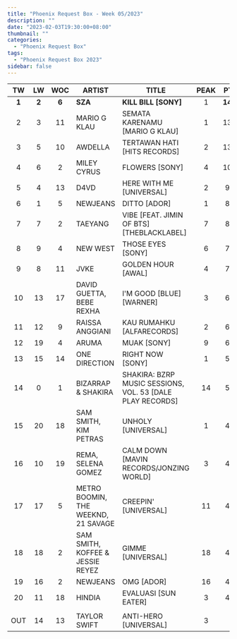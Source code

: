 ```yaml
---
title: "Phoenix Request Box - Week 05/2023"
description: ""
date: "2023-02-03T19:30:00+08:00"
thumbnail: ""
categories:
  - "Phoenix Request Box"
tags:
  - "Phoenix Request Box 2023"
sidebar: false
---
```

<!--more-->
|TW|LW|WOC|ARTIST|TITLE|PEAK|PTW|PLW|MOVE|TLW|TOTAL|
|:----:|:----:|:----:|----|----|:----:|:----:|:----:|:----:|:----:|:----:|
|**1**|**2**|**6**|**SZA**|**KILL BILL [SONY]**|1|**1490**|1270|220|5570|7060|
|2|3|11|MARIO G KLAU|SEMATA KARENAMU [MARIO G KLAU]|1|1363|1265|98|10000|11363|
|3|5|10|AWDELLA|TERTAWAN HATI [HITS RECORDS]|2|1348|1087|261|6802|8150|
|4|6|2|MILEY CYRUS|FLOWERS [SONY]|4|1050|1050|0|1050|2100|
|5|4|13|D4VD|HERE WITH ME [UNIVERSAL]|2|909|1228|-319|6672|7581|
|6|1|5|NEWJEANS|DITTO [ADOR]|1|845|1506|-661|5505|6350|
|7|7|2|TAEYANG|VIBE [FEAT. JIMIN OF BTS] [THEBLACKLABEL]|7|840|940|-100|940|1780|
|8|9|4|NEW WEST|THOSE EYES [SONY]|6|741|779|-38|2181|2922|
|9|8|11|JVKE|GOLDEN HOUR [AWAL]|4|732|894|-162|6213|6945|
|10|13|17|DAVID GUETTA, BEBE REXHA|I'M GOOD [BLUE] [WARNER]|3|664|584|80|4450|5114|
|11|12|9|RAISSA ANGGIANI|KAU RUMAHKU [ALFARECORDS]|2|627|629|-2|8044|8671|
|12|19|4|ARUMA|MUAK [SONY]|9|606|478|128|1826|2432|
|13|15|14|ONE DIRECTION|RIGHT NOW [SONY]|1|597|557|40|7715|8312|
|14|0|1|BIZARRAP & SHAKIRA|SHAKIRA: BZRP MUSIC SESSIONS, VOL. 53 [DALE PLAY RECORDS]|14|529|0|529|0|529|
|15|20|18|SAM SMITH, KIM PETRAS|UNHOLY [UNIVERSAL]|1|486|466|20|4787|5273|
|16|10|19|REMA, SELENA GOMEZ|CALM DOWN [MAVIN RECORDS/JONZING WORLD]|3|480|760|-280|5291|5771|
|17|17|5|METRO BOOMIN, THE WEEKND, 21 SAVAGE|CREEPIN' [UNIVERSAL]|11|467|527|-60|1965|2432|
|18|18|2|SAM SMITH, KOFFEE & JESSIE REYEZ|GIMME [UNIVERSAL]|18|440|480|-40|480|920|
|19|16|2|NEWJEANS|OMG [ADOR]|16|415|541|-126|541|956|
|20|11|18|HINDIA|EVALUASI [SUN EATER]|3|402|742|-340|5692|6094|
| | | | | | | | | | | |
|OUT|14|13|TAYLOR SWIFT|ANTI-HERO [UNIVERSAL]|3| | | | | |